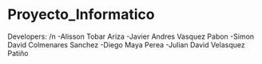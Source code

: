 # Proyecto_Informatico

Developers: /n
-Alisson Tobar Ariza
-Javier Andres Vasquez Pabon
-Simon David Colmenares Sanchez
-Diego Maya Perea
-Julian David Velasquez Patiño
